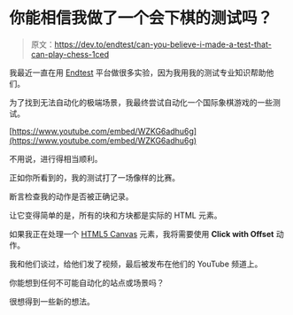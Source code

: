 # 你能相信我做了一个会下棋的测试吗？

> 原文：<https://dev.to/endtest/can-you-believe-i-made-a-test-that-can-play-chess-1ced>

我最近一直在用 [Endtest](https://endtest.io) 平台做很多实验，因为我用我的测试专业知识帮助他们。

为了找到无法自动化的极端场景，我最终尝试自动化一个国际象棋游戏的一些测试。

[https://www.youtube.com/embed/WZKG6adhu6g](https://www.youtube.com/embed/WZKG6adhu6g)

不用说，进行得相当顺利。

正如你所看到的，我的测试打了一场像样的比赛。

断言检查我的动作是否被正确记录。

让它变得简单的是，所有的块和方块都是实际的 HTML 元素。

如果我正在处理一个 [HTML5 Canvas](https://www.w3schools.com/html/html5_canvas.asp) 元素，我将需要使用 **Click with Offset** 动作。

我和他们谈过，给他们发了视频，最后被发布在他们的 YouTube 频道上。

你能想到任何不可能自动化的站点或场景吗？

很想得到一些新的想法。